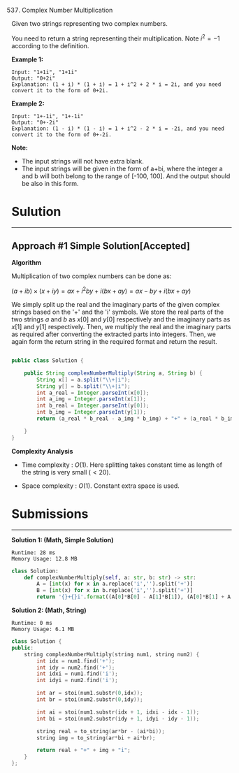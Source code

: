 537. Complex Number Multiplication

Given two strings representing two complex numbers.

You need to return a string representing their multiplication. Note $i^{2} = -1$ according to the definition.

**Example 1:**
```
Input: "1+1i", "1+1i"
Output: "0+2i"
Explanation: (1 + i) * (1 + i) = 1 + i^2 + 2 * i = 2i, and you need convert it to the form of 0+2i.
```

**Example 2:**
```
Input: "1+-1i", "1+-1i"
Output: "0+-2i"
Explanation: (1 - i) * (1 - i) = 1 + i^2 - 2 * i = -2i, and you need convert it to the form of 0+-2i.
```

**Note:**

* The input strings will not have extra blank.
* The input strings will be given in the form of a+bi, where the integer a and b will both belong to the range of [-100, 100]. And the output should be also in this form.

# Sulution
---
## Approach #1 Simple Solution[Accepted]
**Algorithm**

Multiplication of two complex numbers can be done as:

$(a+ib) \times (x+iy)=ax+i^2by+i(bx+ay)=ax-by+i(bx+ay)$

We simply split up the real and the imaginary parts of the given complex strings based on the '+' and the 'i' symbols. We store the real parts of the two strings $a$ and $b$ as $x[0]$ and $y[0]$ respectively and the imaginary parts as $x[1]$ and $y[1]$ respectively. Then, we multiply the real and the imaginary parts as required after converting the extracted parts into integers. Then, we again form the return string in the required format and return the result.

```java

public class Solution {

    public String complexNumberMultiply(String a, String b) {
        String x[] = a.split("\\+|i");
        String y[] = b.split("\\+|i");
        int a_real = Integer.parseInt(x[0]);
        int a_img = Integer.parseInt(x[1]);
        int b_real = Integer.parseInt(y[0]);
        int b_img = Integer.parseInt(y[1]);
        return (a_real * b_real - a_img * b_img) + "+" + (a_real * b_img + a_img * b_real) + "i";

    }
}
```

**Complexity Analysis**

* Time complexity : $O(1)$. Here splitting takes constant time as length of the string is very small $(<20)$.

* Space complexity : $O(1)$. Constant extra space is used.

# Submissions
---
**Solution 1: (Math, Simple Solution)**
```
Runtime: 28 ms
Memory Usage: 12.8 MB
```
```python
class Solution:
    def complexNumberMultiply(self, a: str, b: str) -> str:
        A = [int(x) for x in a.replace('i','').split('+')]
        B = [int(x) for x in b.replace('i','').split('+')]
        return '{}+{}i'.format((A[0]*B[0] - A[1]*B[1]), (A[0]*B[1] + A[1]*B[0]))
```

**Solution 2: (Math, String)**
```
Runtime: 0 ms
Memory Usage: 6.1 MB
```
```c++
class Solution {
public:
    string complexNumberMultiply(string num1, string num2) {
        int idx = num1.find('+');
        int idy = num2.find('+');
        int idxi = num1.find('i');
        int idyi = num2.find('i');

        int ar = stoi(num1.substr(0,idx));
        int br = stoi(num2.substr(0,idy));

        int ai = stoi(num1.substr(idx + 1, idxi - idx - 1));
        int bi = stoi(num2.substr(idy + 1, idyi - idy - 1));

        string real = to_string(ar*br - (ai*bi));
        string img = to_string(ar*bi + ai*br);

        return real + "+" + img + "i";
    }
};
```
